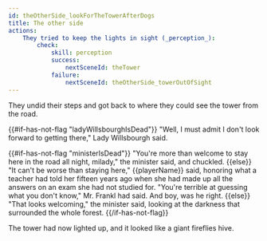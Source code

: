 ```yaml
---
id: theOtherSide_lookForTheTowerAfterDogs
title: The other side
actions:
    They tried to keep the lights in sight (_perception_):
        check:
            skill: perception
            success:
                nextSceneId: theTower
            failure:
                nextSceneId: theOtherSide_towerOutOfSight
---
```


They undid their steps and got back to where they could see the tower from the road.

{{#if-has-not-flag "ladyWillsbourghIsDead"}}
"Well, I must admit I don't look forward to getting there," Lady Willsbourgh said.

{{#if-has-not-flag "ministerIsDead"}}
"You're more than welcome to stay here in the road all night, milady," the minister said, and chuckled.
{{else}}
"It can't be worse than staying here," {{playerName}} said, honoring what a teacher had told her fifteen years ago when she had made up all the answers on an exam she had not studied for. "You're terrible at guessing what you don't know," Mr. Frankl had said. And boy, was he right.
{{else}}
"That looks welcoming," the minister said, looking at the darkness that surrounded the whole forest.
{{/if-has-not-flag}}

The tower had now lighted up, and it looked like a giant fireflies hive.
